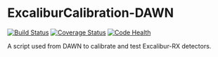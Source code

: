 # ExcaliburCalibration-DAWN

[![Build Status](https://api.travis-ci.org/dls-controls/ExcaliburCalibration-DAWN.svg)](https://travis-ci.org/dls-controls/ExcaliburCalibration-DAWN)
[![Coverage Status](https://coveralls.io/repos/github/dls-controls/ExcaliburCalibration-DAWN/badge.svg?branch=master)](https://coveralls.io/github/dls-controls/ExcaliburCalibration-DAWN?branch=master)
[![Code Health](https://landscape.io/github/dls-controls/ExcaliburCalibration-DAWN/master/landscape.svg?style=flat)](https://landscape.io/github/dls-controls/ExcaliburCalibration-DAWN/master)

A script used from DAWN to calibrate and test Excalibur-RX detectors.